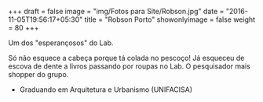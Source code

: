+++
draft = false
image = "img/Fotos para Site/Robson.jpg"
date = "2016-11-05T19:56:17+05:30"
title = "Robson Porto"
showonlyimage = false
weight = 80
+++

Um dos "esperançosos" do Lab.
<!--more-->

Só não esquece a cabeça porque tá colada no pescoço! Já esqueceu de escova de dente a livros passando por roupas no Lab. O pesquisador mais shopper do grupo.

* Graduando em Arquitetura e Urbanismo (UNIFACISA)
